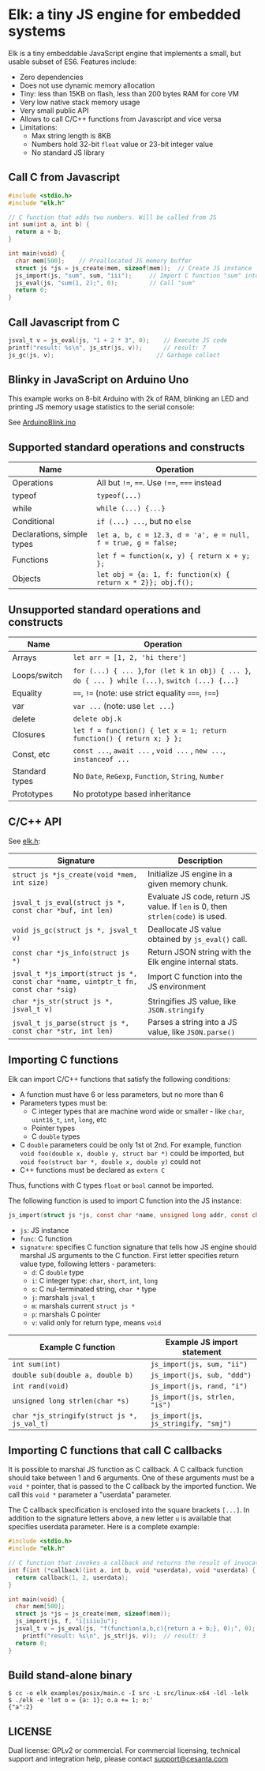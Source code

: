 # Elk: a tiny JS engine for embedded systems

Elk is a tiny embeddable JavaScript engine that implements a small, but usable
subset of ES6. Features include:

- Zero dependencies
- Does not use dynamic memory allocation
- Tiny: less than 15KB on flash, less than 200 bytes RAM for core VM
- Very low native stack memory usage
- Very small public API
- Allows to call C/C++ functions from Javascript and vice versa
- Limitations:
	 - Max string length is 8KB
	 - Numbers hold 32-bit `float` value or 23-bit integer value
	 - No standard JS library

## Call C from Javascript

```c
#include <stdio.h>
#include "elk.h"

// C function that adds two numbers. Will be called from JS
int sum(int a, int b) {
  return a + b;
}

int main(void) {
  char mem[500];	// Preallocated JS memory buffer
  struct js *js = js_create(mem, sizeof(mem));  // Create JS instance
  js_import(js, "sum", sum, "iii");    	// Import C function "sum" into JS
  js_eval(js, "sum(1, 2);", 0);         // Call "sum"
  return 0;
}
```

## Call Javascript from C
```c
jsval_t v = js_eval(js, "1 + 2 * 3", 0); 	// Execute JS code
printf("result: %s\n", js_str(js, v));  	// result: 7
js_gc(js, v);                             // Garbage collect
```

## Blinky in JavaScript on Arduino Uno

This example works on 8-bit Arduino with 2k of RAM, blinking an LED
and printing JS memory usage statistics to the serial console:

See [ArduinoBlink.ino](examples/ArduinoBlink/ArduinoBlink.ino)

## Supported standard operations and constructs

| Name                       | Operation                                    |
| -------------------------- | -------------------------------------------- |
| Operations                 | All but `!=`, `==`. Use `!==`, `===` instead	|
| typeof                     | `typeof(...)`                               	|
| while                      | `while (...) {...}`                         	|
| Conditional                | `if (...) ...`, but no `else`               	|
| Declarations, simple types | `let a, b, c = 12.3, d = 'a', e = null, f = true, g = false; ` |
| Functions                  | `let f = function(x, y) { return x + y; }; `	|
| Objects                    | `let obj = {a: 1, f: function(x) { return x * 2}}; obj.f();`   |


## Unsupported standard operations and constructs

| Name           | Operation                                              |
| -------------- | ------------------------------------------------------ |
| Arrays         | `let arr = [1, 2, 'hi there']`                       	|
| Loops/switch   | `for (...) { ... }`,`for (let k in obj) { ... }`, `do { ... } while (...)`, `switch (...) {...}` |
| Equality       | `==`, `!=`  (note: use strict equality `===`, `!==`)  	|
| var            | `var ...`  (note: use `let ...`)                      	|
| delete         | `delete obj.k`                                        	|
| Closures       | `let f = function() { let x = 1; return function() { return x; } };`	|
| Const, etc     | `const ...`, `await ...` , `void ...` , `new ...`, `instanceof ...` 	|
| Standard types | No `Date`, `ReGexp`, `Function`, `String`, `Number`   	|
| Prototypes     | No prototype based inheritance                        	|


## C/C++ API

See [elk.h](elk.h):

| Signature | Description |
| --------- | ----------- |
| `struct js *js_create(void *mem, int size)` | Initialize JS engine in a given memory chunk. |
| `jsval_t js_eval(struct js *, const char *buf, int len)` | Evaluate JS code, return JS value. If `len` is 0, then `strlen(code)` is used. |
| `void js_gc(struct js *, jsval_t v)` | Deallocate JS value obtained by `js_eval()` call. |
| `const char *js_info(struct js *)` | Return JSON string with the Elk engine internal stats. |
| `jsval_t *js_import(struct js *, const char *name, uintptr_t fn, const char *sig)` | Import C function into the JS environment |
| `char *js_str(struct js *, jsval_t v)` | Stringifies JS value, like `JSON.stringify` |
| `jsval_t js_parse(struct js *, const char *str, int len)` | Parses a string into a JS value, like `JSON.parse()` |
 

## Importing C functions

Elk can import C/C++ functions that satisfy the following conditions:
- A function must have 6 or less parameters, but no more than 6
- Parameters types must be:
   - C integer types that are machine word wide or smaller - like `char`, `uint16_t`, `int`, `long`, etc
   - Pointer types
   - C `double` types
- C `double` parameters could be only 1st ot 2nd. For example, function
  `void foo(double x, double y, struct bar *)` could be imported, but
  `void foo(struct bar *, double x, double y)` could not
- C++ functions must be declared as `extern C`

Thus, functions with C types `float` or `bool` cannot be imported.

The following function is used to import C function into the JS instance:

```c
js_import(struct js *js, const char *name, unsigned long addr, const char *signature);
```

- `js`: JS instance
- `func`: C function
- `signature`: specifies C function signature that tells how JS engine
   should marshal JS arguments to the C function.
	 First letter specifies return value type, following letters - parameters:
   - `d`: C `double` type
   - `i`: C integer type: `char`, `short`, `int`, `long`
   - `s`: C nul-terminated string, `char *` type
   - `j`: marshals `jsval_t`
   - `m`: marshals current `struct js *`
   - `p`: marshals C pointer
   - `v`: valid only for return type, means `void`


| Example C function  					| Example JS import statement 							|
| ----------- 					| ------------------- 							|
| `int sum(int)`			  | `js_import(js, sum, "ii")`				|
| `double sub(double a, double b)`			  | `js_import(js, sub, "ddd")`				|
| `int rand(void)`			  | `js_import(js, rand, "i")`				|
| `unsigned long strlen(char *s)`			  | `js_import(js, strlen, "is")`				|
| `char *js_stringify(struct js *, js_val_t)`			  | `js_import(js, js_stringify, "smj")`				|

## Importing C functions that call C callbacks

It is possible to marshal JS function as C callback. A C callback function
should take between 1 and 6 arguments. One of these arguments must be a `void *`
pointer, that is passed to the C callback by the imported function. We call
this `void *` parameter a "userdata" parameter.

The C callback specification is enclosed into the square brackets `[...]`.
In addition to the signature letters above, a new letter `u` is available
that specifies userdata parameter. Here is a complete example:

```c
#include <stdio.h>
#include "elk.h"

// C function that invokes a callback and returns the result of invocation
int f(int (*callback)(int a, int b, void *userdata), void *userdata) {
  return callback(1, 2, userdata);
}

int main(void) {
  char mem[500];
  struct js *js = js_create(mem, sizeof(mem));
  js_import(js, f, "i[iiiu]u");
  jsval_t v = js_eval(js, "f(function(a,b,c){return a + b;}, 0);", 0);
	printf("result: %s\n", js_str(js, v));  // result: 3
  return 0;
}
```

## Build stand-alone binary

```
$ cc -o elk examples/posix/main.c -I src -L src/linux-x64 -ldl -lelk
$ ./elk -e 'let o = {a: 1}; o.a += 1; o;'
{"a":2}
```

## LICENSE

Dual license: GPLv2 or commercial. For commercial licensing, technical support
and integration help, please contact support@cesanta.com

